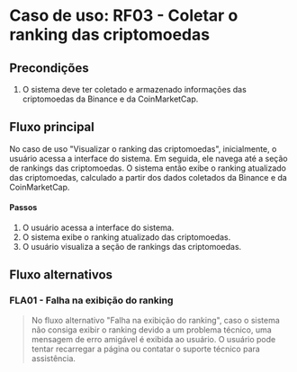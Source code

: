 # Caso de uso: **RF03 - Coletar o ranking das criptomoedas**

## Precondições

1. O sistema deve ter coletado e armazenado informações das criptomoedas da Binance e da CoinMarketCap.


## Fluxo principal

No caso de uso "Visualizar o ranking das criptomoedas", inicialmente, o usuário acessa a interface do sistema. Em seguida, ele navega até a seção de rankings das criptomoedas. O sistema então exibe o ranking atualizado das criptomoedas, calculado a partir dos dados coletados da Binance e da CoinMarketCap.

#### Passos

1. O usuário acessa a interface do sistema.
2. O sistema exibe o ranking atualizado das criptomoedas.
3. O usuário visualiza a seção de rankings das criptomoedas.

## Fluxo alternativos

### FLA01 - Falha na exibição do ranking
>No fluxo alternativo "Falha na exibição do ranking", caso o sistema não consiga exibir o ranking devido a um problema técnico, uma mensagem de erro amigável é exibida ao usuário. O usuário pode tentar recarregar a página ou contatar o suporte técnico para assistência.